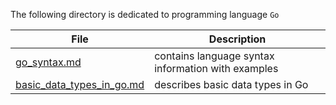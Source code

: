 The following directory is dedicated to programming language `Go`

|File|Description|
|---|---|
|[go_syntax.md](./go_syntax.md)|contains language syntax information with examples|
|[basic_data_types_in_go.md](./basic_data_types_in_go.md)|describes basic data types in Go|